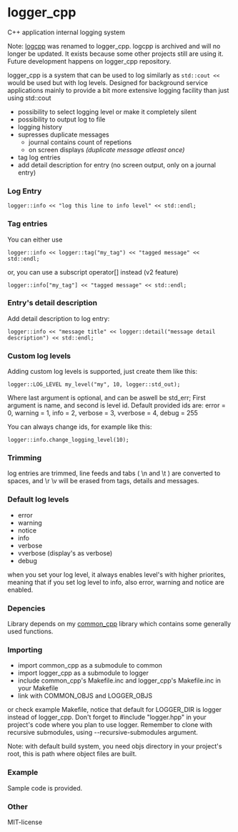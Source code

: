 # logger_cpp
C++ application internal logging system

Note: [logcpp](https://github.com/oskarirauta/logcpp) was renamed to logger_cpp.
logcpp is archived and will no longer be updated. It exists because some other
projects still are using it. Future development happens on logger_cpp repository.

logger_cpp is a system that can be used to log similarly
as ```std::cout <<``` would be used but with log levels.
Designed for background service applications mainly to provide a bit
more extensive logging facility than just using std::cout

 - possibility to select logging level or make it completely silent
 - possibility to output log to file
 - logging history
 - supresses duplicate messages
	- journal contains count of repetions
	- on screen displays _(duplicate message atleast once)_
 - tag log entries
 - add detail description for entry (no screen output, only on a journal entry)

### Log Entry

```logger::info << "log this line to info level" << std::endl;```

### Tag entries

You can either use

```logger::info << logger::tag("my_tag") << "tagged message" << std::endl;```

or, you can use a subscript operator[] instead (v2 feature)

```logger::info["my_tag"] << "tagged message" << std::endl;```

### Entry's detail description

Add detail description to log entry:

```logger::info << "message title" << logger::detail("message detail description") << std::endl;```

### Custom log levels

Adding custom log levels is supported, just create them like this:

```logger::LOG_LEVEL my_level("my", 10, logger::std_out);```

Where last argument is optional, and can be aswell be std_err;
First argument is name, and second is level id. Default provided ids are:
error = 0, warning = 1, info = 2, verbose = 3, vverbose = 4, debug = 255

You can always change ids, for example like this:

```logger::info.change_logging_level(10);```

### Trimming

log entries are trimmed, line feeds and tabs ( \n and \t ) are converted to spaces,
and \r \v will be erased from tags, details and messages.

### Default log levels

 - error
 - warning
 - notice
 - info
 - verbose
 - vverbose (display's as verbose)
 - debug

when you set your log level, it always enables level's with higher priorites, meaning
that if you set log level to info, also error, warning and notice are enabled.

### Depencies

Library depends on my [common_cpp](https://github.com/oskarirauta/common_cpp) library
which contains some generally used functions.

### Importing
 - import common_cpp as a submodule to common
 - import logger_cpp as a submodule to logger
 - include common_cpp's Makefile.inc and logger_cpp's Makefile.inc in your Makefile
 - link with COMMON_OBJS and LOGGER_OBJS

or check example Makefile, notice that default for LOGGER_DIR is logger instead of logger_cpp.
Don't forget to #include "logger.hpp" in your project's code where you plan to use logger.
Remember to clone with recursive submodules, using --recursive-submodules argument.

Note: with default build system, you need objs directory in your project's root, this is path
where object files are built.

### Example

Sample code is provided.

### Other

MIT-license
